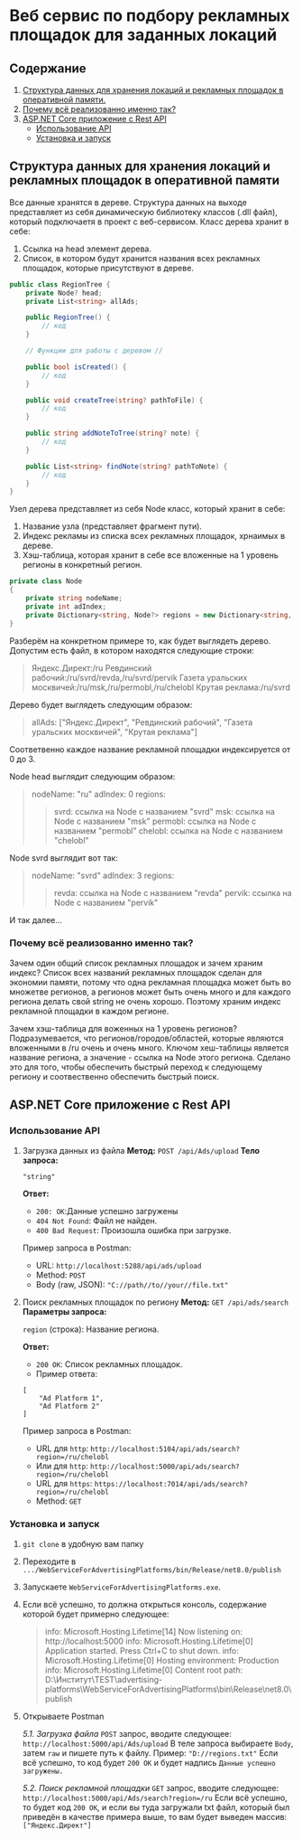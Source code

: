 # Веб сервис по подбору рекламных площадок для заданных локаций

## Содержание

1. [Структура данных для хранения локаций и рекламных площадок в оперативной памяти.](#структура-данных-для-хранения-локаций-и-рекламных-площадок-в-оперативной-памяти)
2. [Почему всё реализованно именно так?](#почему-всё-реализованно-именно-так)
3. [ASP\.NET Core приложение с Rest API](#aspnet-core-приложение-c-rest-api)
   - [Использование API](#использование-api)
   - [Установка и запуск](#установка-и-запуск)

## Структура данных для хранения локаций и рекламных площадок в оперативной памяти

Все данные хранятся в дереве. Структура данных на выходе представляет из себя динамическую библиотеку классов (.dll файл), который подключаетя в проект с веб-сервисом. Класс дерева хранит в себе:

1. Ссылка на head элемент дерева.
2. Список, в котором будут хранится названия всех рекламных площадок, которые присутствуют в дереве.

```csharp
public class RegionTree {
	private Node? head;
	private List<string> allAds;

	public RegionTree() {
		// код
	}

	// Функции для работы с деревом //

	public bool isCreated() {
		// код
	}

	public void createTree(string? pathToFile) {
		// код
	}

	public string addNoteToTree(string? note) {
		// код
	}

	public List<string> findNote(string? pathToNote) {
		// код
	}
}
```

Узел дерева представляет из себя Node класс, который хранит в себе:

1. Название узла (представляет фрагмент пути).
2. Индекс рекламы из списка всех рекламных площадок, хрнаимых в дереве.
3. Хэш-таблица, которая хранит в себе все вложенные на 1 уровень регионы в конкретный регион.

```csharp
private class Node
{
    private string nodeName;
    private int adIndex;
    private Dictionary<string, Node?> regions = new Dictionary<string, Node?>();
}
```

Разберём на конкретном примере то, как будет выглядеть дерево.
Допустим есть файл, в котором находятся следующие строки:

> Яндекс.Директ:/ru
> Ревдинский рабочий:/ru/svrd/revda,/ru/svrd/pervik
> Газета уральских москвичей:/ru/msk,/ru/permobl,/ru/chelobl
> Крутая реклама:/ru/svrd

Дерево будет выглядеть следующим образом:

> allAds: ["Яндекс.Директ", "Ревдинский рабочий", "Газета уральских москвичей", "Крутая реклама"]

Соответвенно каждое название рекламной площадки индексируется от 0 до 3.

Node head выглядит следующим образом:

> nodeName: "ru"
> adIndex: 0
> regions:
>
> > svrd: ссылка на Node с названием "svrd"
> > msk: ссылка на Node с названием "msk"
> > permobl: ссылка на Node с названием "permobl"
> > chelobl: ссылка на Node с названием "chelobl"

Node svrd выглядит вот так:

> nodeName: "svrd"
> adIndex: 3
> regions:
>
> > revda: ссылка на Node с названием "revda"
> > pervik: ссылка на Node с названием "pervik"

И так далее...

### Почему всё реализованно именно так?

Зачем один общий список рекламных площадок и зачем храним индекс?
Список всех названий рекламных площадок сделан для экономии памяти, потому что одна рекламная площадка может быть во множетве регионов, а регионов может быть очень много и для каждого региона делать свой string не очень хорошо. Поэтому храним индекс рекламной площадки в каждом регионе.

Зачем хэш-таблица для воженных на 1 уровень регионов?
Подразумевается, что регионов/городов/областей, которые являются вложенными в /ru очень и очень много. Ключом хеш-таблицы является название региона, а значение - ссылка на Node этого региона. Сделано это для того, чтобы обеспечить быстрый переход к следующему региону и соотвественно обеспечить быстрый поиск.

## ASP\.NET Core приложение c Rest API

### Использование API

1.  Загрузка данных из файла
    **Метод:** `POST /api/Ads/upload`
    **Тело запроса:**

    ```
    "string"
    ```

    **Ответ:**

    - `200: OK`:Данные успешно загружены
    - `404 Not Found`: Файл не найден.
    - `400 Bad Request`: Произошла ошибка при загрузке.

    Пример запроса в Postman:

    - URL: `http://localhost:5288/api/ads/upload`
    - Method: `POST`
    - Body (raw, JSON): `"C://path//to//your//file.txt"`

2.  Поиск рекламных площадок по региону
    **Метод:** `GET /api/ads/search`
    **Параметры запроса:**

    `region` (строка): Название региона.

    **Ответ:**

    - `200 OK`: Список рекламных площадок.
    - Пример ответа:

    ```
    [
        "Ad Platform 1",
        "Ad Platform 2"
    ]
    ```

    Пример запроса в Postman:

    - URL для `http`: `http://localhost:5104/api/ads/search?region=/ru/chelobl`
    - Или для `http`: `http://localhost:5000/api/ads/search?region=/ru/chelobl`
    - URL для `https`: `https://localhost:7014/api/ads/search?region=/ru/chelobl`
    - Method: `GET`

### Установка и запуск

1. `git clone` в удобную вам папку
2. Переходите в `.../WebServiceForAdvertisingPlatforms/bin/Release/net8.0/publish`
3. Запускаете `WebServiceForAdvertisingPlatforms.exe`.
4. Если всё успешно, то должна открыться консоль, содержание которой будет примерно следующее:
   > info: Microsoft.Hosting.Lifetime[14]
   > Now listening on: http://localhost:5000
   > info: Microsoft.Hosting.Lifetime[0]
   > Application started. Press Ctrl+C to shut down.
   > info: Microsoft.Hosting.Lifetime[0]
   > Hosting environment: Production
   > info: Microsoft.Hosting.Lifetime[0]
   > Content root path: D:\Институт\TEST\advertising-platforms\WebServiceForAdvertisingPlatforms\bin\Release\net8.0\publish
5. Открываете Postman

   _5.1. Загрузка файла_
   `POST` запрос, вводите следующее: `http://localhost:5000/api/Ads/upload`
   В теле запроса выбираете `Body`, затем `raw` и пишете путь к файлу. Пример: `"D://regions.txt"`
   Если всё успешно, то код будет `200 OK` и будет надпись `Данные успешно загружены.`

   _5.2. Поиск рекламной площадки_
   `GET` запрос, вводите следующее: `http://localhost:5000/api/Ads/search?region=/ru`
   Если всё успешно, то будет код `200 OK`, и если вы туда загружали txt файл, который был приведён в качестве примера выше, то вам будет выведен массив: `["Яндекс.Директ"]`
